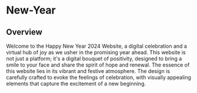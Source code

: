# New-Year
<h2>Overview</h2>
<p>Welcome to the Happy New Year 2024 Website, a digital celebration and a virtual hub of joy as we usher in the promising year ahead. This website is not just a platform; it's a digital bouquet of positivity, designed to bring a smile to your face and share the spirit of hope and renewal. The essence of this website lies in its vibrant and festive atmosphere. The design is carefully crafted to evoke the feelings of celebration, with visually appealing elements that capture the excitement of a new beginning.</p>
